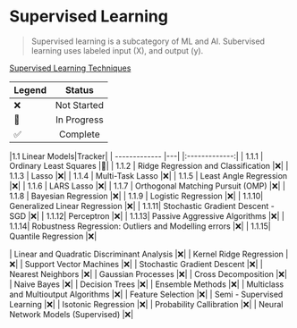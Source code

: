 # Supervised Learning
> Supervised learning is a subcategory of ML and AI. Subervised learning uses labeled input (X), and output (y). 

[Supervised Learning Techniques](https://scikit-learn.org/stable/supervised_learning.html)

|Legend | Status |
| ------------- |:-------------:| 
|❌| Not Started | 
|🚧| In Progress | 
|✅| Complete | 


|1.1 Linear Models|Tracker|
| ------------- |---| |:-------------:| 
| 1.1.1 | Ordinary Least Squares |🚧|
| 1.1.2 | Ridge Regression and Classification |❌|
| 1.1.3 | Lasso |❌|
| 1.1.4 | Multi-Task Lasso |❌|
| 1.1.5 | Least Angle Regression |❌|
| 1.1.6 | LARS Lasso |❌|
| 1.1.7 | Orthogonal Matching Pursuit (OMP) |❌|
| 1.1.8 | Bayesian Regression |❌|
| 1.1.9 | Logistic Regression |❌|
| 1.1.10| Generalized Linear Regression |❌|
| 1.1.11| Stochastic Gradient Descent - SGD |❌|
| 1.1.12| Perceptron |❌|
| 1.1.13| Passive Aggressive Algorithms |❌|
| 1.1.14| Robustness Regression: Outliers and Modelling errors |❌|
| 1.1.15| Quantile Regression |❌|





| Linear and Quadratic Discriminant Analysis |❌| 
| Kernel Ridge Regression |❌|
| Support Vector Machines |❌|
| Stochastic Gradient Descent |❌|
| Nearest Neighbors |❌|
| Gaussian Processes |❌|
| Cross Decomposition |❌|
| Naive Bayes |❌|
| Decision Trees |❌|
| Ensemble Methods |❌|
| Multiclass and Multioutput Algorithms |❌|
| Feature Selection |❌|
| Semi - Supervised Learning |❌|
| Isotonic Regression |❌|
| Probability Callibration |❌|
| Neural Network Models (Supervised) |❌|

